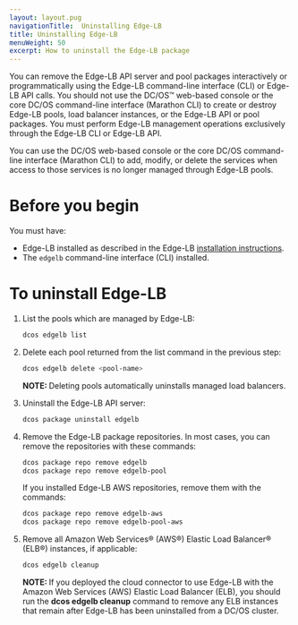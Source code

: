 ```yaml
---
layout: layout.pug
navigationTitle:  Uninstalling Edge-LB
title: Uninstalling Edge-LB
menuWeight: 50
excerpt: How to uninstall the Edge-LB package
---
```


You can remove the Edge-LB API server and pool packages interactively or programmatically using the Edge-LB command-line interface (CLI) or Edge-LB API calls. You should not use the DC/OS&trade; web-based console or the core DC/OS command-line interface (Marathon CLI) to create or destroy Edge-LB pools, load balancer instances, or the Edge-LB API or pool packages. You must perform Edge-LB management operations exclusively through the Edge-LB CLI or Edge-LB API.

You can use the DC/OS web-based console or the core DC/OS command-line interface (Marathon CLI) to add, modify, or delete the services when access to those services is no longer managed through Edge-LB pools.

# Before you begin

You must have:
* Edge-LB installed as described in the Edge-LB [installation instructions](/mesosphere/dcos/services/edge-lb/1.7/getting-started/installing).
* The `edgelb` command-line interface (CLI) installed.

# To uninstall Edge-LB
1. List the pools which are managed by Edge-LB:

    ```bash
    dcos edgelb list
    ```

1. Delete each pool returned from the list command in the previous step:

    ```bash
    dcos edgelb delete <pool-name>
    ```

    <p class="message--note"><strong>NOTE:  </strong>Deleting pools automatically uninstalls managed load balancers.</p>

1. Uninstall the Edge-LB API server:

    ```bash
    dcos package uninstall edgelb
    ```

1. Remove the Edge-LB package repositories. In most cases, you can remove the repositories with these commands:

    ```bash
    dcos package repo remove edgelb
    dcos package repo remove edgelb-pool
    ```

    If you installed Edge-LB AWS repositories, remove them with the commands:

    ```bash
    dcos package repo remove edgelb-aws
    dcos package repo remove edgelb-pool-aws
    ```

1. Remove all Amazon Web Services&reg; (AWS&reg;) Elastic Load Balancer&reg; (ELB&reg;) instances, if applicable:

    ```bash
    dcos edgelb cleanup
    ```

     <p class="message--note"><strong>NOTE:  </strong>If you deployed the cloud connector to use Edge-LB with the Amazon Web Services (AWS) Elastic Load Balancer (ELB), you should run the <strong>dcos edgelb cleanup</strong> command to remove any ELB instances that remain after Edge-LB has been uninstalled from a DC/OS cluster.</p>
